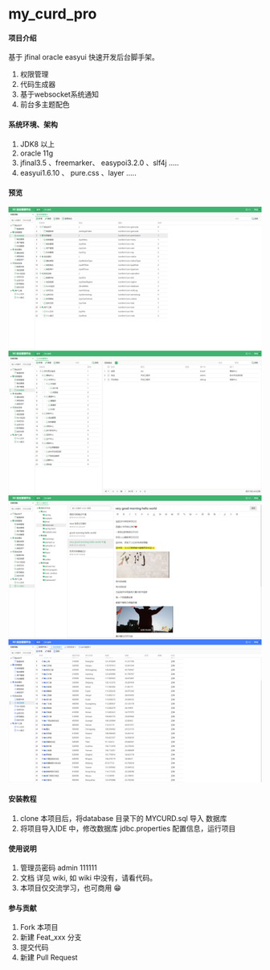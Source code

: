 # my_curd_pro

#### 项目介绍
基于 jfinal oracle easyui 快速开发后台脚手架。
1. 权限管理
2. 代码生成器
3. 基于websocket系统通知
4. 前台多主题配色

#### 系统环境、架构
1. JDK8 以上
2. oracle 11g
3. jfinal3.5 、freemarker、 easypoi3.2.0 、slf4j .....
4. easyui1.6.10 、 pure.css 、layer .....

#### 预览
![菜单管理](preview/menu.png)
![机构管理](preview/org.png)
![个人笔记](preview/note.png)
![地区数据](preview/region.png)


#### 安装教程

1. clone 本项目后，将database 目录下的 MYCURD.sql 导入 数据库
2. 将项目导入IDE 中，修改数据库 jdbc.properties 配置信息，运行项目

#### 使用说明

1. 管理员密码 admin 111111
2. 文档 详见 wiki, 如 wiki 中没有，请看代码。
3. 本项目仅交流学习，也可商用 :grin:

#### 参与贡献

1. Fork 本项目
2. 新建 Feat_xxx 分支
3. 提交代码
4. 新建 Pull Request